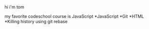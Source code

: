 hi i'm tom

my favorite codeschool course is JavaScript
*JavaScript
*Git
*HTML
*Killing history using git rebase